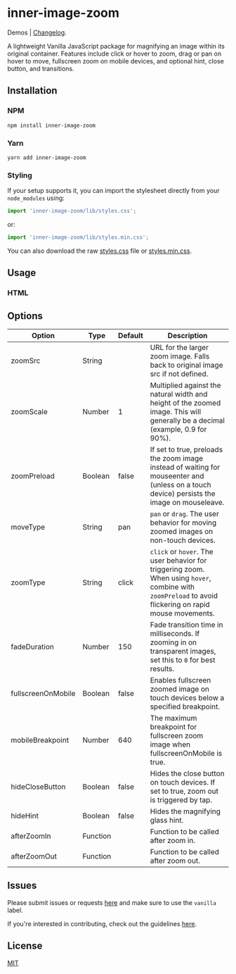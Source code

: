 # inner-image-zoom

Demos | [Changelog](https://github.com/laurenashpole/inner-image-zoom/blob/main/packages/vanilla/CHANGELOG.md).

A lightweight Vanilla JavaScript package for magnifying an image within its original container. Features include click or hover to zoom, drag or pan on hover to move, fullscreen zoom on mobile devices, and optional hint, close button, and transitions. 

## Installation

### NPM
```
npm install inner-image-zoom
```

### Yarn
```
yarn add inner-image-zoom
```

### Styling

If your setup supports it, you can import the stylesheet directly from your `node_modules` using:

```javascript
import 'inner-image-zoom/lib/styles.css';
```

or:

```javascript
import 'inner-image-zoom/lib/styles.min.css';
```

You can also download the raw [styles.css](https://raw.githubusercontent.com/laurenashpole/inner-image-zoom/master/packages/vanilla/src/styles.css) file or [styles.min.css](https://raw.githubusercontent.com/laurenashpole/inner-image-zoom/master/packages/vanilla/src/styles.min.css).

## Usage

### HTML

## Options

Option | Type | Default | Description
--- | --- | --- | ---
zoomSrc | String | | URL for the larger zoom image. Falls back to original image src if not defined.
zoomScale | Number | 1 | Multiplied against the natural width and height of the zoomed image. This will generally be a decimal (example, 0.9 for 90%).
zoomPreload | Boolean | false | If set to true, preloads the zoom image instead of waiting for mouseenter and (unless on a touch device) persists the image on mouseleave.
moveType | String | pan | `pan` or `drag`. The user behavior for moving zoomed images on non-touch devices.
zoomType | String | click | `click` or `hover`. The user behavior for triggering zoom. When using `hover`, combine with `zoomPreload` to avoid flickering on rapid mouse movements.
fadeDuration | Number | 150 | Fade transition time in milliseconds. If zooming in on transparent images, set this to `0` for best results.
fullscreenOnMobile | Boolean | false | Enables fullscreen zoomed image on touch devices below a specified breakpoint.
mobileBreakpoint | Number | 640 | The maximum breakpoint for fullscreen zoom image when fullscreenOnMobile is true.
hideCloseButton | Boolean | false | Hides the close button on touch devices. If set to true, zoom out is triggered by tap.
hideHint | Boolean | false | Hides the magnifying glass hint.
afterZoomIn | Function | | Function to be called after zoom in.
afterZoomOut | Function | | Function to be called after zoom out.

## Issues

Please submit issues or requests [here](https://github.com/laurenashpole/inner-image-zoom/issues) and make sure to use the `vanilla` label.

If you're interested in contributing, check out the guidelines [here](https://github.com/laurenashpole/inner-image-zoom/blob/master/CONTRIBUTING.md).

## License

[MIT](https://github.com/laurenashpole/inner-image-zoom/blob/main/LICENSE)

[npm-badge]: http://img.shields.io/npm/v/inner-image-zoom.svg?style=flat
[npm]: https://www.npmjs.com/package/inner-image-zoom

[types-badge]: https://badgen.net/npm/types/inner-image-zoom